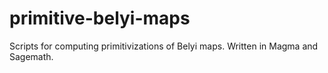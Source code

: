 # primitive-belyi-maps
Scripts for computing primitivizations of Belyi maps. Written in Magma and Sagemath.

